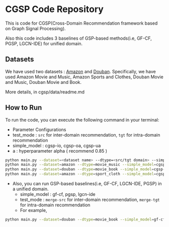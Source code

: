 # CGSP Code Repository

This is code for CGSP(Cross-Domain Recommendation framework based on Graph Signal Processing).

Also this code includes 3 baselines of GSP-based methods(i.e, GF-CF, PGSP, LGCN-IDE) for unified domain.


## Datasets
We have used two datasets : [Amazon](http://jmcauley.ucsd.edu/data/amazon/index_2014.html) and [Douban](https://www.kaggle.com/datasets/fengzhujoey/douban-datasetratingreviewside-information?resource=download).
Specifically, we have used Amazon Movie and Music, Amazon Sports and Clothes, Douban Movie and Music, Douban Movie and Book.

More details, in cgsp/data/readme.md


## How to Run

To run the code, you can execute the following command in your terminal:

- Parameter Configurations
- test_mode : `src` for inter-domain recommendation, `tgt` for intra-domain recommendation
- simple_model : cgsp-io, cgsp-oa, cgsp-ua
- a : hyperparameter alpha ( recommend 0.85 )

```bash
python main.py --dataset=<dataset name> --dtype=<src/tgt domain> --simple_model=<model name> --a=<alpha> --test_mode=<src/tgt>
python main.py --dataset=amazon --dtype=movie_music --simple_model=cgsp-io --a=0.85
python main.py --dataset=douban --dtype=movie_book --simple_model=cgsp-oa --a=0.85
python main.py --dataset=amazon --dtype=sport_cloth --simple_model=cgsp-ua --a=0.85

```

- Also, you can run GSP-based baselines(i.e, GF-CF, LGCN-IDE, PGSP) in a unified domain.
    - simple_model : gf-cf, pgsp, lgcn-ide
    - test_mode : `merge-src` for inter-domain recommendation, `merge-tgt` for intra-domain recommendation
    - For example,
      
 ```bash
python main.py --dataset=douban --dtype=movie_book --simple_model=gf-cf --test_mode=merge-tgt


```
